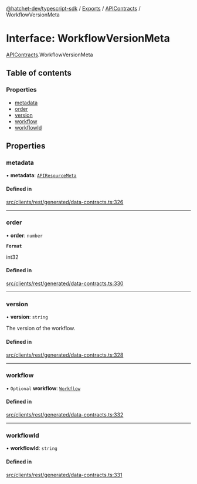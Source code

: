 [@hatchet-dev/typescript-sdk](../README.md) / [Exports](../modules.md) / [APIContracts](../modules/APIContracts.md) / WorkflowVersionMeta

# Interface: WorkflowVersionMeta

[APIContracts](../modules/APIContracts.md).WorkflowVersionMeta

## Table of contents

### Properties

- [metadata](APIContracts.WorkflowVersionMeta.md#metadata)
- [order](APIContracts.WorkflowVersionMeta.md#order)
- [version](APIContracts.WorkflowVersionMeta.md#version)
- [workflow](APIContracts.WorkflowVersionMeta.md#workflow)
- [workflowId](APIContracts.WorkflowVersionMeta.md#workflowid)

## Properties

### metadata

• **metadata**: [`APIResourceMeta`](APIContracts.APIResourceMeta.md)

#### Defined in

[src/clients/rest/generated/data-contracts.ts:326](https://github.com/hatchet-dev/hatchet/blob/af21f67/typescript-sdk/src/clients/rest/generated/data-contracts.ts#L326)

___

### order

• **order**: `number`

**`Format`**

int32

#### Defined in

[src/clients/rest/generated/data-contracts.ts:330](https://github.com/hatchet-dev/hatchet/blob/af21f67/typescript-sdk/src/clients/rest/generated/data-contracts.ts#L330)

___

### version

• **version**: `string`

The version of the workflow.

#### Defined in

[src/clients/rest/generated/data-contracts.ts:328](https://github.com/hatchet-dev/hatchet/blob/af21f67/typescript-sdk/src/clients/rest/generated/data-contracts.ts#L328)

___

### workflow

• `Optional` **workflow**: [`Workflow`](APIContracts.Workflow.md)

#### Defined in

[src/clients/rest/generated/data-contracts.ts:332](https://github.com/hatchet-dev/hatchet/blob/af21f67/typescript-sdk/src/clients/rest/generated/data-contracts.ts#L332)

___

### workflowId

• **workflowId**: `string`

#### Defined in

[src/clients/rest/generated/data-contracts.ts:331](https://github.com/hatchet-dev/hatchet/blob/af21f67/typescript-sdk/src/clients/rest/generated/data-contracts.ts#L331)
